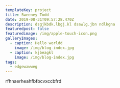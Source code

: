 ```yaml
---
templateKey: project
title: Sweeney Todd
date: 2019-08-31T09:57:28.470Z
description: dsgjkbdk.lbgj.kl dsawlg.jbn ndlkgna
featuredpost: false
featuredimage: /img/apple-touch-icon.png
galleryImages:
  - caption: Hello worldd
    image: /img/blog-index.jpg
  - caption: kjbeagkl
    image: /img/blog-index.jpg
tags:
  - edgewawweg
---
```

rfhnaerheahfbfbcvxccbfrd
